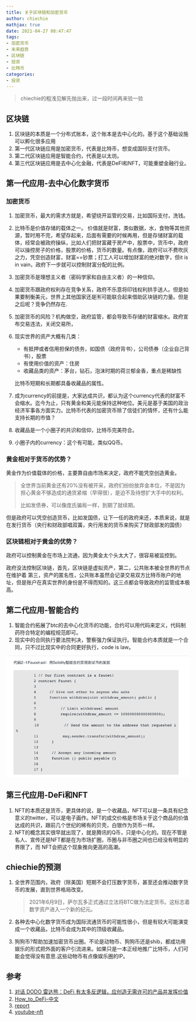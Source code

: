 ```yaml
---
title: 关于区块链和加密货币
author: chiechie
mathjax: true
date: 2021-04-27 08:47:47
tags: 
- 加密货币
- 未来趋势
- 区块链
- 投资
- 比特币
categories:
- 投资
---
```



> chiechie的粗浅见解先抛出来，过一段时间再来验一验


## 区块链

1. 区块链的本质是一个分布式账本，这个账本是去中心化的。基于这个基础设施可以孵化很多应用
2. 第一代区块链应用是加密货币，代表是比特币，想变成国际支付货币。
3. 第二代区块链应用是智能合约，代表是以太坊。
4. 第三代区块链应用是去中心化金融，代表是DeFI和NFT，可能重塑金融行业。


## 第一代应用-去中心化数字货币

### 加密货币

1. 加密货币，最大的需求方就是，希望绕开监管的交易，比如国际支付，洗钱。
2. 比特币是价值存储的载体之一。 价值就是财富，类似数据，水，食物等其他资源，暂时用不完，希望存起来，后面有需要的时候再用，但是存储财富的载体，经常会被政府操纵，比如人们把财富藏于房产中，股票中，货币中，政府可以操控房子的价格，股票的价格，货币的数量。有点像，政府可以不费吹灰之力，凭空创造财富，财富==钞票；打工人可以增加财富的绝对数字，但it is in vain，政府下一步就可以控制财富分配的比例。
4. 加密货币是理想主义者（密码学家和自由主义者）的一种信仰。
5. 加密货币跟政府权利存在竞争关系，政府不乐意将印钱权利拱手送人。但是如果要制衡美元，世界上其他国家还是🈶️可能联合起来借助区块链的力量。但是之后呢？竞争仍然存在.
6. 加密货币的风险？机构做空，政府监管，都会导致币存储的财富缩水。政府宣布交易违法，关闭交易所，
5. 现实世界的资产大概有几类：
   - 有抵押或者信用担保的债务，如国债（政府背书），公司债券（企业自己背书），股票
   - 有使用价值的资产：住房
   - 收藏品类的资产：茅台，钻石，泡沫时期的荷兰郁金香，重点是稀缺性
    
    比特币短期和长期都具备收藏品的属性。
6. 成为currency的前提是，大家达成共识，都认为这个currency代表的财富不会缩水。迄今为止，只有黄金和美元能保持这种地位。美元是基于美国的政治经济军事各方面实力。比特币代表的加密货币除了信徒们的情怀，还有什么能支持长期的市值？
7. 收藏品是一个小圈子的共识和信仰，比特币完美符合。
8. 小圈子内的currency：这个有可能，类似QQ币。



### 黄金相对于货币的优势？

黄金作为价值载体的价格，主要靠自由市场来决定，政府不能凭空创造黄金。

> 全世界当前黄金还有20%没有被开采，政府们纷纷放弃金本位，不是因为担心黄金不够造成的通货紧缩（早得很），是迫不及待想扩大手中的权利。
> 
> 比如发债券，可以像庞氏骗局一样，到期了就续期。

但是政府可以凭空创造货币，比如发国债，让下一任的政府来还，本质来说，就是在发行货币（央行和财政部唱双簧，央行用发的货币来购买了财政部发的国债）

### 区块链相对于黄金的优势？

政府可以控制黄金在市场上流通，因为黄金太个头太大了，很容易被监控到。

政府没法控制区块链，首先，区块链是虚拟资产，第二，公共账本被全世界的节点在维护着 第三，资产的匿名性，公共账本虽然会记录交易双方比特币账户的地址，但是账户在真实世界的身份是不得而知的。这三点都会导致政府的监管成本极高。




## 第二代应用-智能合约

1. 智能合约拓展了btc的去中心化货币的功能，合约可以用代码来定义，代码制药符合特定的编程规范即可。 
2. 现实中的合同执行要法院判决，警察强力保证执行。智能合约本质就是一个合同，只不过比现实中的合同更好执行，code is law。

![img.png](about-cryptocurrency/img.png)


## 第三代应用-DeFi和NFT
1. NFT的本质还是货币，更具体的说，是一个收藏品，NFT可以是一条具有纪念意义的twitter，可以是电子画作。NFT的成交价格是市场关于这个商品的价值达成的共识，跟前几个世纪的稀有的贝壳，白银作为货币一样。
2. NFT的概念其实很早就出现了，就是腾讯的Q币，只是中心化的。现在不管是名人、宣传还是NFT都是在为市场扩圈，币圈与非币圈之间也已经没有明显的界限了，而 NFT会把这个现象推向更高的高潮。


## chiechie的预测

1. 全世界范围内，政府（除美国）短期不会打压数字货币，甚至还会推动数字货币的发展，直到世界格局改变。
   
   > 2021年6月9日，萨尔瓦多正式通过立法将BTC做为法定货币。这标志着数字资产进入一个新的纪元。
2. 各种去中心化数字货币成为国际流通货币的可能性很小，但是有较大可能演变成一个收藏品，比特币会成为其中的顶级收藏品。
3. 狗狗币?帮助加速加密货币出圈。不论是动物币、狗狗币还是shib，都成功用娱乐的形式把外面的客户引流进来。如果只是一本正经地推广比特币，人们可能会觉得没有意思.这些动物币有点像娱乐圈的IP。



## 参考

1. [对话 DODO 雷达熊：DeFi 有太多反逻辑，应创造无需许可的产品并发挥价值](https://www.chainnews.com/articles/503060403039.htm)
2. [How_to_DeFi-中文](https://assets.coingecko.com/books/how-to-defi/How_to_DeFi_Chinese.pdf)
11. [report](https://tokeninsight.com/zh/report/2708)
12. [youtube-nft](https://www.youtube.com/watch?v=Oz9zw7-_vhM)